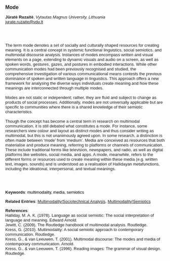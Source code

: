 <!DOCTYPE html><html lang="en"><head><title="Mode"></head>
<body><p><font face="Poppins, Calibri, sans-serif" size="3"><b>Mode</b></font></p>
<p><font face="Poppins, Calibri, sans-serif" size="2"><b>Jūratė Ruzaitė</b>, <i>Vytautas Magnus University, Lithuania</i><br><a href="mailto:jurate.ruzaite@vdu.lt" target="blank">jurate.ruzaite@vdu.lt</a></font></p>
<p><font face="Poppins, Calibri, sans-serif" size="2"><br><br><br>The term mode denotes a set of socially and culturally shaped resources for creating meaning. It is a central concept in systemic functional linguistics, social semiotics, and multimodal discourse analysis. Instances of modes encompass written and visual elements on a page, extending to dynamic visuals and audio on a screen, as well as spoken words, gestures, gazes, and postures in embodied interactions. While other communication modes had been previously recognised and studied, the comprehensive investigation of various communicational means contests the previous dominance of spoken and written language in linguistics. This approach offers a new framework for analysing the diverse ways individuals create meaning and how these meanings are interconnected through multiple modes.<br><br>Modes are not static or independent; rather, they are fluid and subject to change as products of social processes. Additionally, modes are not universally applicable but are specific to communities where there is a shared knowledge of their semiotic characteristics.<br><br>Though the concept has become a central term in research on multimodal communication, it is still debated what constitutes a mode. For instance, some researchers view colour and layout as distinct modes and thus consider writing as multimodal, but this is not unanimously agreed upon. In some research, a distinction is often made between ‘mode’ from ‘medium’. Media are conceived as resources that both materialise and produce meaning, referring to platforms or channels of communication. These include traditional forms like television, newspapers, and radio, as well as digital platforms like websites, social media, and apps. A mode, meanwhile, refers to the different forms or resources used to create meaning within these media (e.g. written text, images, sounds) and is understood as a realisation of Hallidayan metafunctions, including the ideational, interpersonal, and textual meanings.  <br><br><br><br></font></p>
<p><font face="Poppins, Calibri, sans-serif" size="2"><b>Keywords</b>: </span></span></font></font></span></font><font color="#000000"><span style="text-decoration: none"><font face="calibri, sans-serif"><font size="2" style="font-size: 10pt"><span style="letter-spacing: -0.1pt"><span lang="en-gb">m</span></span></font></font></span></font><font color="#000000"><span style="text-decoration: none"><font face="calibri, sans-serif"><font size="2" style="font-size: 10pt"><span style="letter-spacing: -0.1pt"><span lang="en-gb">ultimodality, media, semiotics</span></span></font></font></span></font></font></p>
<p><font face="Poppins, Calibri, sans-serif" size="2"><b>Related Entries</b>: <a href="./multimodality-sociotechnical-analysis.html">Multimodality/Sociotechnical Analysis</a>, <a href="./multimodality-semiotics.html">Multimodality/Semiotics</a></font></p>
<p><font face="Poppins, Calibri, sans-serif" size="2"><b>References</b>:<br>Halliday, M. A. K. (1978). Language as social semiotic: The social interpretation of language and meaning. Edward Arnold.<br>Jewitt, C. (2009). The Routledge handbook of multimodal analysis. Routledge.<br>Kress, G. (2010). Multimodality: A social semiotic approach to contemporary communication. Routledge.<br>Kress, G., &amp; van Leeuwen, T. (2001). Multimodal discourse: The modes and media of contemporary communication. Arnold.<br>Kress, G., &amp; van Leeuwen, T. (1996). Reading images: The grammar of visual design. Routledge.</font></p>
</body>